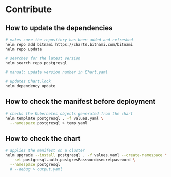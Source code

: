 # Contribute

## How to update the dependencies

```bash
# makes sure the repository has been added and refreshed
helm repo add bitnami https://charts.bitnami.com/bitnami
helm repo update

# searches for the latest version
helm search repo postgresql

# manual: update version number in Chart.yaml

# updates Chart.lock
helm dependency update
```

## How to check the manifest before deployment

```bash
# checks the Kubernetes objects generated from the chart
helm template postgresql . -f values.yaml \
  --namespace postgresql > temp.yaml
```

## How to check the chart

```bash
# applies the manifest on a cluster
helm upgrade --install postgresql . -f values.yaml --create-namespace \
  --set postgresql.auth.postgresPassword=secretpassword \
  --namespace postgresql
  # --debug > output.yaml
```
